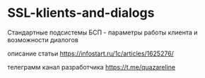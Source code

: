 # SSL-klients-and-dialogs
Стандартные подсистемы БСП - параметры работы клиента и возможности диалогов

описание статьи https://infostart.ru/1c/articles/1625276/

телеграмм канал разработчика https://t.me/quazareline
